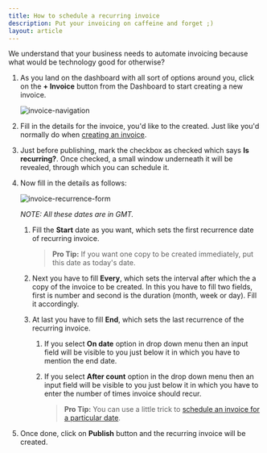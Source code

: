 ```yaml
---
title: How to schedule a recurring invoice
description: Put your invoicing on caffeine and forget ;)
layout: article
---
```

We understand that your business needs to automate invoicing because what would be technology good for otherwise?

1. As you land on the dashboard with all sort of options around you, click on the **+ Invoice** button from the Dashboard to start creating a new invoice.

	![invoice-navigation]({{site.url}}/images/dashboard/dashboard.png)

2. Fill in the details for the invoice, you'd like to the created. Just like you'd normally do when [creating an invoice]({{site.url}}/articles/how-to-create-an-invoice).

3. Just before publishing, mark the checkbox as checked which says **Is recurring?**. Once checked, a small window underneath it will be revealed, through which you can schedule it.

4. Now fill in the details as follows:

	![invoice-recurrence-form]({{site.url}}/images/slips/recurrence.png)

	*NOTE: All these dates are in GMT.*

	1. Fill the **Start** date as you want, which sets the first recurrence date of recurring invoice.

		> **Pro Tip:** If you want one copy to be created immediately, put this date as today's date.

	2. Next you have to fill **Every**, which sets the interval after which the a copy of the invoice to be created. In this you have to fill two fields, first is number and second is the duration (month, week or day). Fill it accordingly.

	3. At last you have to fill **End**, which sets the last recurrence of the recurring invoice.

		1. If you select **On date** option in drop down menu then an input field will be visible to you just below it in which you have to mention the end date.

		2. If you select **After count** option in the drop down menu then an input field will be visible to you just below it in which you have to enter the number of times invoice should recur.

			> **Pro Tip:** You can use a little trick to [schedule an invoice for a particular date]({{site.url}}/articles/how-to-schedule-an-invoice-for-a-particular-date).

5. Once done, click on **Publish** button and the recurring invoice will be created.